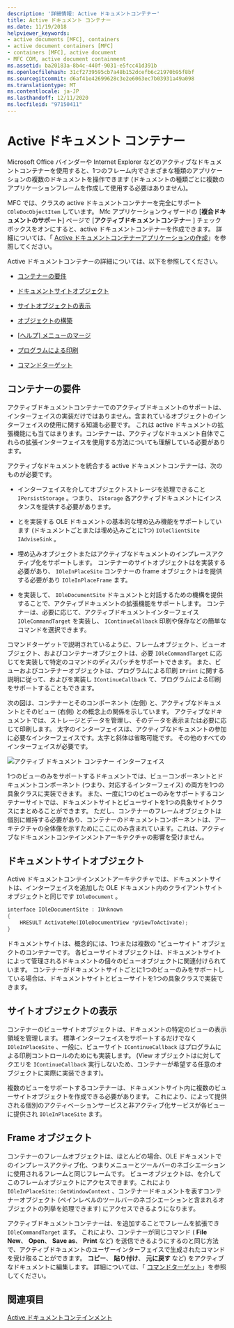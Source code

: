```yaml
---
description: '詳細情報: Active ドキュメントコンテナー'
title: Active ドキュメント コンテナー
ms.date: 11/19/2018
helpviewer_keywords:
- active documents [MFC], containers
- active document containers [MFC]
- containers [MFC], active document
- MFC COM, active document containment
ms.assetid: ba20183a-8b4c-440f-9031-e5fcc41d391b
ms.openlocfilehash: 31cf2739595cb7a48b152dcefb6c21970b95f8bf
ms.sourcegitcommit: d6af41e42699628c3e2e6063ec7b03931a49a098
ms.translationtype: MT
ms.contentlocale: ja-JP
ms.lasthandoff: 12/11/2020
ms.locfileid: "97150411"
---
```

# <a name="active-document-containers"></a>Active ドキュメント コンテナー

Microsoft Office バインダーや Internet Explorer などのアクティブなドキュメントコンテナーを使用すると、1つのフレーム内でさまざまな種類のアプリケーションの複数のドキュメントを操作できます (ドキュメントの種類ごとに複数のアプリケーションフレームを作成して使用する必要はありません)。

MFC では、クラスの active ドキュメントコンテナーを完全にサポート `COleDocObjectItem` しています。 Mfc アプリケーションウィザードの [**複合ドキュメントのサポート**] ページで [**アクティブドキュメントコンテナー** ] チェックボックスをオンにすると、active ドキュメントコンテナーを作成できます。 詳細については、「 [Active ドキュメントコンテナーアプリケーションの作成](creating-an-active-document-container-application.md)」を参照してください。

Active ドキュメントコンテナーの詳細については、以下を参照してください。

- [コンテナーの要件](#container_requirements)

- [ドキュメントサイトオブジェクト](#document_site_objects)

- [サイトオブジェクトの表示](#view_site_objects)

- [オブジェクトの構築](#frame_object)

- [[ヘルプ] メニューのマージ](help-menu-merging.md)

- [プログラムによる印刷](programmatic-printing.md)

- [コマンドターゲット](message-handling-and-command-targets.md)

## <a name="container-requirements"></a><a name="container_requirements"></a> コンテナーの要件

アクティブドキュメントコンテナーでのアクティブドキュメントのサポートは、インターフェイスの実装だけではありません。含まれているオブジェクトのインターフェイスの使用に関する知識も必要です。 これは active ドキュメントの拡張機能にも当てはまります。コンテナーは、アクティブなドキュメント自体でこれらの拡張インターフェイスを使用する方法についても理解している必要があります。

アクティブなドキュメントを統合する active ドキュメントコンテナーは、次のものが必要です。

- インターフェイスを介してオブジェクトストレージを処理できること `IPersistStorage` 。つまり、 `IStorage` 各アクティブドキュメントにインスタンスを提供する必要があります。

- とを実装する OLE ドキュメントの基本的な埋め込み機能をサポートしています (ドキュメントごとまたは埋め込みごとに1つ) `IOleClientSite` `IAdviseSink` 。

- 埋め込みオブジェクトまたはアクティブなドキュメントのインプレースアクティブ化をサポートします。 コンテナーのサイトオブジェクトはを実装する必要があり、 `IOleInPlaceSite` コンテナーの frame オブジェクトはを提供する必要があり `IOleInPlaceFrame` ます。

- を実装して、 `IOleDocumentSite` ドキュメントと対話するための機構を提供することで、アクティブドキュメントの拡張機能をサポートします。 コンテナーは、必要に応じて、アクティブドキュメントインターフェイス `IOleCommandTarget` を実装し、 `IContinueCallback` 印刷や保存などの簡単なコマンドを選択できます。

コマンドターゲットで説明されているように、フレームオブジェクト、ビューオブジェクト、およびコンテナーオブジェクトは、必要 `IOleCommandTarget` に応じて[](message-handling-and-command-targets.md)を実装して特定のコマンドのディスパッチをサポートできます。 また、ビューおよびコンテナーオブジェクトは、プログラムによる印刷 `IPrint` に関する説明に従って、およびを実装し `IContinueCallback` て、プログラムによる印刷をサポートする[](programmatic-printing.md)こともできます。

次の図は、コンテナーとそのコンポーネント (左側) と、アクティブなドキュメントとそのビュー (右側) との概念上の関係を示しています。 アクティブなドキュメントでは、ストレージとデータを管理し、そのデータを表示または必要に応じて印刷します。 太字のインターフェイスは、アクティブなドキュメントの参加に必要なインターフェイスです。太字と斜体は省略可能です。 その他のすべてのインターフェイスが必要です。

![アクティブ ドキュメント コンテナー インターフェイス](../mfc/media/vc37gj1.gif "アクティブ ドキュメント コンテナー インターフェイス")

1つのビューのみをサポートするドキュメントでは、ビューコンポーネントとドキュメントコンポーネント (つまり、対応するインターフェイス) の両方を1つの具象クラスに実装できます。 また、一度に1つのビューのみをサポートするコンテナーサイトでは、ドキュメントサイトとビューサイトを1つの具象サイトクラスにまとめることができます。 ただし、コンテナーのフレームオブジェクトは個別に維持する必要があり、コンテナーのドキュメントコンポーネントは、アーキテクチャの全体像を示すためにここにのみ含まれています。これは、アクティブなドキュメントコンテインメントアーキテクチャの影響を受けません。

## <a name="document-site-objects"></a><a name="document_site_objects"></a> ドキュメントサイトオブジェクト

Active ドキュメントコンテインメントアーキテクチャでは、ドキュメントサイトは、インターフェイスを追加した OLE ドキュメント内のクライアントサイトオブジェクトと同じです `IOleDocument` 。

```cpp
interface IOleDocumentSite : IUnknown
{
    HRESULT ActivateMe(IOleDocumentView *pViewToActivate);
}
```

ドキュメントサイトは、概念的には、1つまたは複数の "ビューサイト" オブジェクトのコンテナーです。 各ビューサイトオブジェクトは、ドキュメントサイトによって管理されるドキュメントの個々のビューオブジェクトに関連付けられています。 コンテナーがドキュメントサイトごとに1つのビューのみをサポートしている場合は、ドキュメントサイトとビューサイトを1つの具象クラスで実装できます。

## <a name="view-site-objects"></a><a name="view_site_objects"></a> サイトオブジェクトの表示

コンテナーのビューサイトオブジェクトは、ドキュメントの特定のビューの表示領域を管理します。 標準インターフェイスをサポートするだけでなく `IOleInPlaceSite` 、一般に、ビューサイト `IContinueCallback` はプログラムによる印刷コントロールのためにも実装します。 (View オブジェクトはに対してクエリを `IContinueCallback` 実行しないため、コンテナーが希望する任意のオブジェクトに実際に実装できます)。

複数のビューをサポートするコンテナーは、ドキュメントサイト内に複数のビューサイトオブジェクトを作成できる必要があります。 これにより、によって提供される個別のアクティベーションサービスと非アクティブ化サービスが各ビューに提供され `IOleInPlaceSite` ます。

## <a name="frame-object"></a><a name="frame_object"></a> Frame オブジェクト

コンテナーのフレームオブジェクトは、ほとんどの場合、OLE ドキュメントでのインプレースアクティブ化、つまりメニューとツールバーのネゴシエーションに使用されるフレームと同じフレームです。 ビューオブジェクトは、を介してこのフレームオブジェクトにアクセスできます。これにより `IOleInPlaceSite::GetWindowContext` 、コンテナードキュメントを表すコンテナーオブジェクト (ペインレベルのツールバーのネゴシエーションと含まれるオブジェクトの列挙を処理できます) にアクセスできるようになります。

アクティブドキュメントコンテナーは、を追加することでフレームを拡張でき `IOleCommandTarget` ます。 これにより、コンテナーが同じコマンド ( **File New**、 **Open**、 **Save as**、 **Print** など) を送信できるようにするのと同じ方法で、アクティブドキュメントのユーザーインターフェイスで生成されたコマンドを受け取ることができます。 **コピー**、 **貼り付け**、 **元に戻す** など) をアクティブなドキュメントに編集します。 詳細については、「 [コマンドターゲット](message-handling-and-command-targets.md)」を参照してください。

## <a name="see-also"></a>関連項目

[Active ドキュメントコンテインメント](active-document-containment.md)
